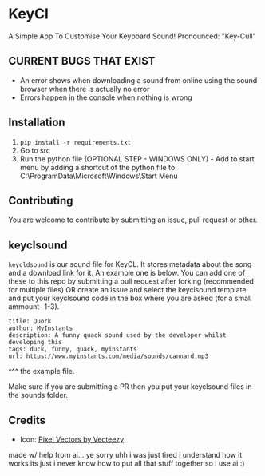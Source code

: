 # KeyCl
A Simple App To Customise Your Keyboard Sound! Pronounced: "Key-Cull"

## CURRENT BUGS THAT EXIST
- An error shows when downloading a sound from online using the sound browser when there is actually no error
- Errors happen in the console when nothing is wrong

## Installation
1) `pip install -r requirements.txt`
2) Go to src
3) Run the python file
(OPTIONAL STEP - WINDOWS ONLY) - Add to start menu by adding a shortcut of the python file to C:\ProgramData\Microsoft\Windows\Start Menu

## Contributing
You are welcome to contribute by submitting an issue, pull request or other.

## keyclsound
`keycldsound` is our sound file for KeyCL. It stores metadata about the song and a download link for it. An example one is below. You can add one of these to this repo by submitting a pull request after forking (recommended for multiple files) OR create an issue and select the keyclsound template and put your keyclsound code in the box where you are asked (for a small ammount- 1-3).

```
title: Quork
author: MyInstants
description: A funny quack sound used by the developer whilst developing this
tags: duck, funny, quack, myinstants
url: https://www.myinstants.com/media/sounds/cannard.mp3
```
^^^ the example file.

Make sure if you are submitting a PR then you put your keyclsound files in the sounds folder.


## Credits
- Icon: [Pixel Vectors by Vecteezy](https://www.vecteezy.com/free-vector/pixel)

made w/ help from ai... ye sorry uhh i was just tired
i understand how it works its just i never know how to put all that stuff together so i use ai :)
